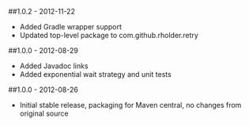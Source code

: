 ##1.0.2 - 2012-11-22
* Added Gradle wrapper support
* Updated top-level package to com.github.rholder.retry

##1.0.0 - 2012-08-29
* Added Javadoc links
* Added exponential wait strategy and unit tests

##1.0.0 - 2012-08-26
* Initial stable release, packaging for Maven central, no changes from original source
